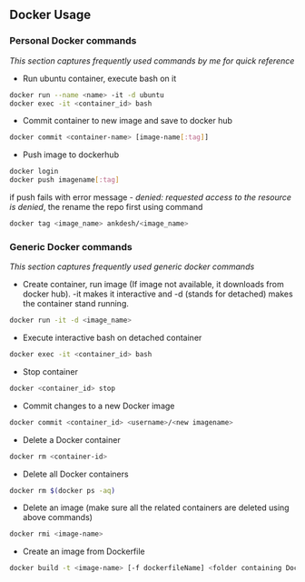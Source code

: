 ## Docker Usage 
### Personal Docker commands
*This section captures frequently used commands by me for quick reference*
* Run ubuntu container, execute bash on it 
```sh
docker run --name <name> -it -d ubuntu 
docker exec -it <container_id> bash
```
* Commit container to new image and save to docker hub
```sh
docker commit <container-name> [image-name[:tag]]
```
* Push image to dockerhub
```sh
docker login
docker push imagename[:tag]
```
if push fails with error message - *denied: requested access to the resource is denied*, the rename the repo first using command
```sh
docker tag <image_name> ankdesh/<image_name>
```


### Generic Docker commands 
*This section captures frequently used generic docker commands*
* Create container, run image (If image not available, it downloads from docker hub). -it makes it interactive and -d (stands for detached) makes the container stand running.
```sh
docker run -it -d <image_name>
```
* Execute interactive bash on detached container
```sh
docker exec -it <container_id> bash
```
* Stop container 
```sh
docker <container_id> stop
```
* Commit changes to a new Docker image 
```sh
docker commit <container_id> <username>/<new imagename>
```
* Delete a Docker container
```sh
docker rm <container-id>
```
* Delete all Docker containers
```sh
docker rm $(docker ps -aq)
```
* Delete an image (make sure all the related containers are deleted using above commands)
```sh
docker rmi <image-name>
```
* Create an image from Dockerfile
```sh
docker build -t <image-name> [-f dockerfileName] <folder containing Dockerfile and other to be packed files>
```
